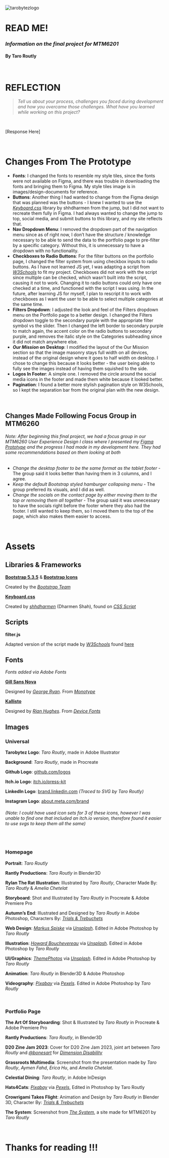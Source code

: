 ![tarobytezlogo](https://github.com/user-attachments/assets/848b70f6-6beb-47ca-8d83-4b4ff745d82f)

# READ ME! 
### *Information on the final project for MTM6201*
#### By Taro Routly
<br>

# REFLECTION
> *Tell us about your process, challenges you faced during development and how you overcame those challenges. What have you learned while working on this project?*

<br>

[Response Here]

<br>

# Changes From The Prototype
- **Fonts**: I changed the fonts to resemble my style tiles, since the fonts were not available on Figma, and there was trouble in downloading the fonts and bringing them to Figma. My style tiles image is in images/design-documents for reference. 
- **Buttons**: Another thing I had wanted to change from the Figma design that was planned was the buttons - I knew I wanted to use the [*Keyboard.css*](https://www.cssscript.com/keyboard-style-buttons/) library by shhdharmen from the jump, but I did not want to recreate them fully in Figma. I had always wanted to change the jump to top, social media, and submit buttons to this library, and my site reflects that. 
- **Nav Dropdown Menu**: I removed the dropdown part of the navigation menu since as of right now, I don’t have the structure / knowledge necessary to be able to send the data to the portfolio page to pre-filter by a specific category. Without this, it is unnecessary to have a dropdown with no functionality. 
- **Checkboxes to Radio Buttons**: For the filter buttons on the portfolio page, I changed the filter system from using checkbox inputs to radio buttons. As I have not learned JS yet, I was adapting a script from [*W3Schools*](https://www.w3schools.com/howto/howto_js_filter_elements.asp) to fit my project. Checkboxes did not work with the script since multiple can be checked, which wasn’t built into the script, causing it not to work. Changing it to radio buttons could only have one checked at a time, and functioned with the script I was using. In the future, after learning JS for myself, I plan to rescript it to work with checkboxes as I want the user to be able to select multiple categories at the same time. 
- **Filters Dropdown**: I adjusted the look and feel of the Filters dropdown menu on the Portfolio page to a better design. I changed the Filters dropdown toggle to the secondary purple with the appropriate filter symbol vs the slider. Then I changed the left border to secondary purple to match again, the accent color on the radio buttons to secondary purple, and removes the italic style on the Categories subheading since it did not match anywhere else.
- ***Our Mission* on Desktop**: I modified the layout of the Our Mission section so that the image masonry stays full width on all devices, instead of the original design where it goes to half width on desktop. I chose to change this because it looks better - the user being able to fully see the images instead of having them squished to the side.
- **Logos In Footer**: A simple one. I removed the circle around the social media icons in the footer and made them white because it looked better. 
- **Pagination**: I found a better more stylish pagination style on W3Schools, so I kept the separation bar from the original plan with the new design.

<br>

## Changes Made Following Focus Group in MTM6260

###### *Note: After beginning this final project, we had a focus group in our MTM6260 User Experience Design I class where I presented my [*Figma Prototype*](https://www.figma.com/design/PhcprEzwvFyIxQxtqm9LLz/routly_taro_prototype?node-id=1034179-420&t=2Grxz2NIBt4duxth-1) and the progress I had made in my development here. They had some recommendations based on them looking at both* 

- *Change the desktop footer to be the same format as the tablet footer* - The group said  it looks better than having them in 3 columns, and I agree.
- *Keep the default Bootstrap styled hamburger collapsing menu* - The group preferred its visuals, and I did as well. 
- *Change the socials on the contact page by either moving them to the top or removing them all together* - The group said it was unnecessary to have the socials right before the footer where they also had the footer. I still wanted to keep them, so I moved them to the top of the page, which also makes them easier to access.

<br>

# Assets
## Libraries & Frameworks
[**Bootstrap 5.3.5**](https://getbootstrap.com/) & [**Bootstrap Icons**](https://icons.getbootstrap.com/)

Created by the [*Bootstrap Team*](https://getbootstrap.com/docs/5.3/about/team/) 

[**Keyboard.css**](https://www.cssscript.com/keyboard-style-buttons/)

Created by [*shhdharmen*](https://github.com/shhdharmen) (Dharmen Shah), found on [*CSS Script*](https://www.cssscript.com/)

## Scripts
**filter.js**

Adapted version of the script made by [*W3Schools*](https://www.w3schools.com/) found [here](https://www.w3schools.com/howto/howto_js_filter_elements.asp)

## Fonts
*Fonts added via Adobe Fonts*

[**Gill Sans Nova**](https://fonts.adobe.com/fonts/gill-sans-nova)

Designed by [*George Ryan*](https://fonts.adobe.com/designers/george-ryan). From [*Monotype*](https://fonts.adobe.com/foundries/monotype)

[**Kallisto**](https://fonts.adobe.com/fonts/kallisto)

Designed by [*Rian Hughes*](https://fonts.adobe.com/designers/rian-hughes). From [*Device Fonts*](https://fonts.adobe.com/foundries/device-fonts)


## Images
### Universal
**Tarobytez Logo**: *Taro Routly*, made in Adobe Illustrator

**Background**: *Taro Routly*, made in Procreate

**Github Logo**: [github.com/logos](https://github.com/logos)

**Itch.io Logo**: [itch.io/press-kit](https://itch.io/press-kit#logos/white)

**LinkedIn Logo**: [brand.linkedin.com](https://brand.linkedin.com/content/brand/global/en_us/index/visual-identity/logo) *(Traced to SVG by Taro Routly)*

**Instagram Logo**: [about.meta.com/brand](https://about.meta.com/brand/resources/instagram/instagram-brand/)

###### *(Note: I could have used icon sets for 3 of these icons, however I was unable to find one that included an itch.io version, therefore found it easier to use svgs to keep them all the same)*

<br>

### Homepage

**Portrait**: *Taro Routly*

**Rantly Productions**: *Taro Routly* in Blender3D

**Rylan The Rat Illustration**: Illustrated by *Taro Routly*, Character Made By: *Taro Routly* & *Amelia Chetelat*

**Storyboard**: Shot and Illustrated by *Taro Routly* in Procreate & Adobe Premiere Pro

**Autumn’s End**: Illustrated and Designed by *Taro Routly* in Adobe Photoshop, Characters By: [*Trials & Trebuchets*](https://trialsandtrebuchets.libsyn.com/)

**Web Design**: [*Markus Spiske*](https://unsplash.com/@markusspiske) via [ *Unsplash*](https://unsplash.com/photos/matrix-movie-still-iar-afB0QQw). Edited in Adobe Photoshop by *Taro Routly*

**Illustration**: [*Howard Bouchevereau*](https://unsplash.com/@howardbouchevereau) via [*Unsplash*](https://unsplash.com/photos/person-using-android-tablet-MU3SIgq5Gpw). Edited in Adobe Photoshop by *Taro Routly*

**UI/Graphics**: [*ThemePhotos*](https://unsplash.com/@themephotos) via [*Unsplash*](https://unsplash.com/photos/tuned-on-macbook-CGpifH3FjOA). Edited in Adobe Photoshop by *Taro Routly*

**Animation**: *Taro Routly* in Blender3D & Adobe Photoshop

**Videography**: [*Pixabay*](https://www.pexels.com/@pixabay/) via [*Pexels*](https://www.pexels.com/photo/close-up-photo-of-camera-shutter-414781/). Edited in Adobe Photoshop by *Taro Routly*


<br>

### Portfolio Page

**The Art Of Storyboarding**: Shot & Illustrated by *Taro Routly* in Procreate & Adobe Premiere Pro

**Rantly Productions**: *Taro Routly*, in Blender3D

**D20 Zine Jam 2023**: Cover for D20 Zine Jam 2023, joint art between *Taro Routly* and [*@bonesart*](https://www.tumblr.com/bonesart) for [*Dimension Disability*](https://tarobytez.itch.io/dimension-disability)

**Grassroots Multimedia**: Screenshot from the presentation made by *Taro Routly*, *Aymen Fahd*, *Erica Hu*, and *Amelia Chetelat*.


**Celestial Dining**: *Taro Routly*, in Adobe InDesign

**Hats4Cats**: [*Pixabay*](https://www.pexels.com/@pixabay/) via [*Pexels*](https://www.pexels.com/photo/brown-tabby-cat-on-tree-209031/), Edited in Photoshop by Taro Routly 

**Crowrigami Takes Flight**: Animation and Design by *Taro Routly* in Blender 3D, Character By: [*Trials & Trebuchets*](https://trialsandtrebuchets.libsyn.com/)

**The System**: Screenshot from [*The System*](https://rout0052.github.io/midterm-mtm6201/), a site made for MTM6201 by *Taro Routly*

<br>

# Thanks for reading !!!
